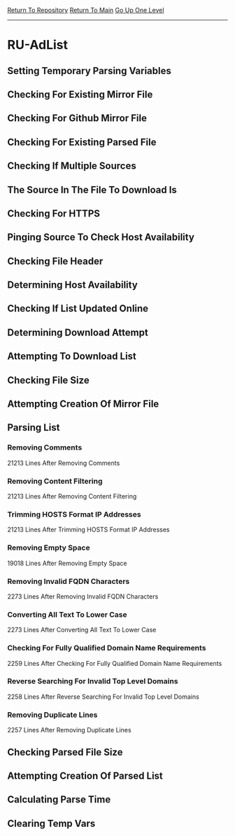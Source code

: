 [Return To Repository](https://github.com/deathbybandaid/piholeparser/)
[Return To Main](https://github.com/deathbybandaid/piholeparser/blob/master/RecentRunLogs/Mainlog.md)
[Go Up One Level](https://github.com/deathbybandaid/piholeparser/blob/master/RecentRunLogs/TopLevelScripts/30-Processing-External-Blacklists.md)
____________________________________
# RU-AdList
## Setting Temporary Parsing Variables
## Checking For Existing Mirror File
## Checking For Github Mirror File
## Checking For Existing Parsed File
## Checking If Multiple Sources
## The Source In The File To Download Is
## Checking For HTTPS
## Pinging Source To Check Host Availability
## Checking File Header
## Determining Host Availability
## Checking If List Updated Online
## Determining Download Attempt
## Attempting To Download List
## Checking File Size
## Attempting Creation Of Mirror File
## Parsing List
### Removing Comments
21213 Lines After Removing Comments
### Removing Content Filtering
21213 Lines After Removing Content Filtering
### Trimming HOSTS Format IP Addresses
21213 Lines After Trimming HOSTS Format IP Addresses
### Removing Empty Space
19018 Lines After Removing Empty Space
### Removing Invalid FQDN Characters
2273 Lines After Removing Invalid FQDN Characters
### Converting All Text To Lower Case
2273 Lines After Converting All Text To Lower Case
### Checking For Fully Qualified Domain Name Requirements
2259 Lines After Checking For Fully Qualified Domain Name Requirements
### Reverse Searching For Invalid Top Level Domains
2258 Lines After Reverse Searching For Invalid Top Level Domains
### Removing Duplicate Lines
2257 Lines After Removing Duplicate Lines
## Checking Parsed File Size
## Attempting Creation Of Parsed List
## Calculating Parse Time
## Clearing Temp Vars

